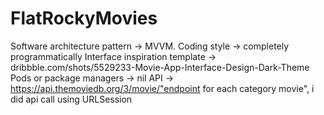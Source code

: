 # FlatRockyMovies

Software architecture pattern ->   MVVM. 
Coding style ->                    completely programmatically
Interface inspiration template ->  dribbble.com/shots/5529233-Movie-App-Interface-Design-Dark-Theme
Pods or package managers       ->  nil
API                            -> https://api.themoviedb.org/3/movie/"endpoint for each category movie", i did api call using URLSession
